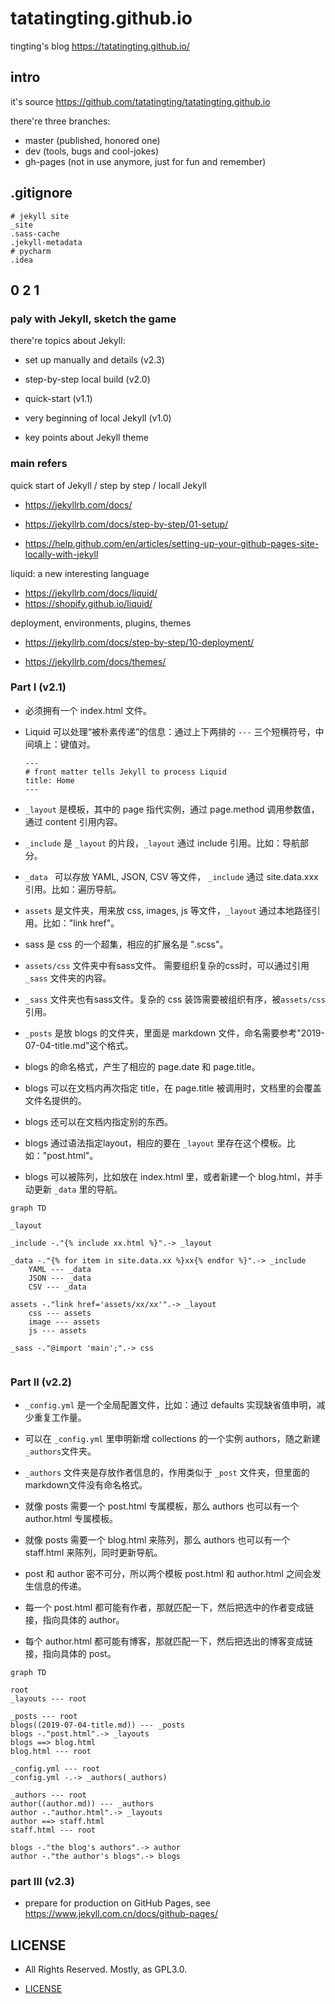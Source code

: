 # tatatingting.github.io

tingting's blog https://tatatingting.github.io/



## intro

it's source https://github.com/tatatingting/tatatingting.github.io

there're three branches:

- master (published, honored one)
- dev (tools, bugs and cool-jokes)
- gh-pages (not in use anymore, just for fun and remember)



## .gitignore


```
# jekyll site
_site
.sass-cache
.jekyll-metadata
# pycharm
.idea
```



## 0 2 1

### paly with Jekyll, sketch the game

there're topics about Jekyll:

- set up manually and details (v2.3)

- step-by-step local build (v2.0)
- quick-start (v1.1)
- very beginning of local Jekyll (v1.0)
- key points about Jekyll theme



### main refers

quick start of Jekyll / step by step / locall Jekyll

- https://jekyllrb.com/docs/

- https://jekyllrb.com/docs/step-by-step/01-setup/

- https://help.github.com/en/articles/setting-up-your-github-pages-site-locally-with-jekyll

liquid: a new interesting language

- https://jekyllrb.com/docs/liquid/
- https://shopify.github.io/liquid/

deployment, environments, plugins, themes

- https://jekyllrb.com/docs/step-by-step/10-deployment/

- https://jekyllrb.com/docs/themes/



### Part I (v2.1)

- 必须拥有一个 index.html 文件。

- Liquid 可以处理“被朴素传递”的信息：通过上下两排的 `---` 三个短横符号，中间填上：键值对。

  ```
  ---
  # front matter tells Jekyll to process Liquid
  title: Home
  ---
  ```

  

- `_layout` 是模板，其中的 page 指代实例，通过 page.method 调用参数值，通过 content 引用内容。

- `_include` 是 `_layout` 的片段，`_layout` 通过 include 引用。比如：导航部分。

- `_data ` 可以存放 YAML, JSON, CSV 等文件， `_include` 通过 site.data.xxx 引用。比如：遍历导航。

- `assets` 是文件夹，用来放 css, images, js 等文件，`_layout` 通过本地路径引用。比如："link href"。

- sass 是 css 的一个超集，相应的扩展名是  ".scss"。

- `assets/css` 文件夹中有sass文件。 需要组织复杂的css时，可以通过引用 `_sass` 文件夹的内容。

- `_sass` 文件夹也有sass文件。复杂的 css 装饰需要被组织有序，被`assets/css` 引用。

- `_posts` 是放 blogs 的文件夹，里面是 markdown 文件，命名需要参考"2019-07-04-title.md"这个格式。

- blogs 的命名格式，产生了相应的 page.date 和 page.title。

- blogs 可以在文档内再次指定 title，在 page.title 被调用时，文档里的会覆盖文件名提供的。

- blogs 还可以在文档内指定别的东西。 

- blogs 通过语法指定layout，相应的要在 `_layout` 里存在这个模板。比如："post.html"。

- blogs 可以被陈列，比如放在 index.html 里，或者新建一个 blog.html，并手动更新 `_data` 里的导航。



```mermaid
graph TD

_layout

_include -."{% include xx.html %}".-> _layout

_data -."{% for item in site.data.xx %}xx{% endfor %}".-> _include
	YAML --- _data
	JSON --- _data
	CSV --- _data

assets -."link href='assets/xx/xx'".-> _layout
	css --- assets
	image --- assets
	js --- assets

_sass -."@import 'main';".-> css


```

### Part II (v2.2)

- `_config.yml` 是一个全局配置文件，比如：通过 defaults 实现缺省值申明，减少重复工作量。

- 可以在 `_config.yml` 里申明新增 collections 的一个实例 authors，随之新建 `_authors`文件夹。

- `_authors` 文件夹是存放作者信息的，作用类似于 `_post` 文件夹，但里面的markdown文件没有命名格式。

- 就像 posts 需要一个 post.html 专属模板，那么 authors 也可以有一个 author.html 专属模板。

- 就像 posts 需要一个 blog.html 来陈列，那么 authors 也可以有一个 staff.html 来陈列，同时更新导航。

- post 和 author 密不可分，所以两个模板 post.html 和 author.html 之间会发生信息的传递。

- 每一个 post.html 都可能有作者，那就匹配一下，然后把选中的作者变成链接，指向具体的 author。

- 每个 author.html 都可能有博客，那就匹配一下，然后把选出的博客变成链接，指向具体的 post。

  

```mermaid
graph TD

root
_layouts --- root

_posts --- root
blogs((2019-07-04-title.md)) --- _posts
blogs -."post.html".-> _layouts
blogs ==> blog.html
blog.html --- root

_config.yml --- root
_config.yml -.-> _authors(_authors)

_authors --- root
author((author.md)) --- _authors
author -."author.html".-> _layouts
author ==> staff.html
staff.html --- root

blogs -."the blog's authors".-> author
author -."the author's blogs".-> blogs

```

### part III (v2.3)

- prepare for production on GitHub Pages, see https://www.jekyll.com.cn/docs/github-pages/



## LICENSE

- All Rights Reserved. Mostly, as GPL3.0.

- [LICENSE](LICENSE)

